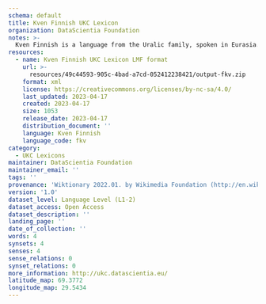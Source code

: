 ```yaml
---
schema: default
title: Kven Finnish UKC Lexicon
organization: DataScientia Foundation
notes: >-
  Kven Finnish is a language from the Uralic family, spoken in Eurasia. The UKC Lexicon of Kven Finnish is represented as a lexico-semantic network. It consists of words, word senses, synsets, as well as sense-level and synset-level relationships.
resources:
  - name: Kven Finnish UKC Lexicon LMF format
    url: >-
      resources/49c44593-905c-4bad-a7cd-052412238421/output-fkv.zip
    format: xml
    license: https://creativecommons.org/licenses/by-nc-sa/4.0/
    last_updated: 2023-04-17
    created: 2023-04-17
    size: 1053
    release_date: 2023-04-17
    distribution_document: ''
    language: Kven Finnish
    language_code: fkv
category:
  - UKC Lexicons
maintainer: DataScientia Foundation
maintainer_email: ''
tags: ''
provenance: 'Wiktionary 2022.01. by Wikimedia Foundation (http://en.wiktionary.org); Princeton WordNet 2.1 by Princeton University (https://wordnet.princeton.edu)'
version: '1.0'
dataset_level: Language Level (L1-2)
dataset_access: Open Access
dataset_description: ''
landing_page: ''
date_of_collection: ''
words: 4
synsets: 4
senses: 4
sense_relations: 0
synset_relations: 0
more_information: http://ukc.datascientia.eu/
latitude_map: 69.3772
longitude_map: 29.5434
---
```

